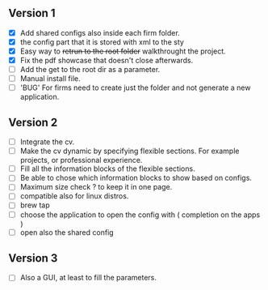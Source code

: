 ## Version 1
- [X] Add shared configs also inside each firm folder. 
- [X] the config part that it is stored with xml to the sty
- [X] Easy way to ~~retrun to the root folder~~ walkthrought the project.
- [X] Fix the pdf showcase that doesn't close afterwards.
- [ ] Add the get to the root dir as a parameter.
- [ ] Manual install file. 
- [ ] 'BUG' For firms need to create just the folder and not generate a new application.
## Version 2 
- [ ] Integrate the cv. 
- [ ] Make the cv dynamic by specifying flexible sections. For example projects, or professional experience. 
- [ ] Fill all the information blocks of the flexible sections. 
- [ ] Be able to chose which information blocks to show based on configs.  
- [ ] Maximum size check  ?  to keep it in one page. 
- [ ] compatible also for linux distros.
- [ ] brew tap
- [ ] choose the application to open the config with  ( completion on the apps ) 
- [ ] open also the shared config 
## Version 3 
- [ ] Also a GUI, at least to fill the parameters. 
